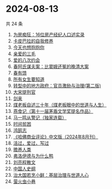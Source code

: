 # 2024-08-13

共 24 条

<!-- BEGIN WEREAD -->
<!-- 最后更新时间 2024-08-13 14:01:24 +0800 -->
1. [为房痴狂：16位房产经纪人口述实录](https://weread.qq.com/web/bookDetail/54732a60813ab912ag018a73)
1. [卡皮巴拉的自我修养](https://weread.qq.com/web/bookDetail/1ae32440813ab912ag0174db)
1. [今天也想抱抱你](https://weread.qq.com/web/bookDetail/9bc32b40813ab9132g010e03)
1. [亲爱的三毛](https://weread.qq.com/web/bookDetail/14832ff071551cb01481f7b)
1. [爱的八次约会](https://weread.qq.com/web/bookDetail/dfc32660720582eadfcb192)
1. [春阿氏谋夫案：比窦娥还冤的晚清大案](https://weread.qq.com/web/bookDetail/9bd32550813ab9125g0172e5)
1. [春有馈](https://weread.qq.com/web/bookDetail/1f732220813ab9154g016d06)
1. [所有女生要知道](https://weread.qq.com/web/bookDetail/36a325d0813ab89dbg0128d1)
1. [转型中的地方政府：官员激励与治理(第二版)](https://weread.qq.com/web/bookDetail/4e732b3071cd7c794e71c25)
1. [大宋提刑官](https://weread.qq.com/web/bookDetail/b4a325e0813ab91a3g0157eb)
1. [剑来](https://weread.qq.com/web/bookDetail/8e5326b07153adcf8e53d42)
1. [煤老板自述三十年（煤老板眼中的世道与人生）](https://weread.qq.com/web/bookDetail/87432450813ab9177g0110f5)
1. [燕食记（第十一届茅盾文学奖提名作品）](https://weread.qq.com/web/bookDetail/05f32020813ab9135g0152ff)
1. [马一鸣从警记（独家连载）](https://weread.qq.com/web/bookDetail/1a632c20813ab7cf9g01532f)
1. [时间贫困](https://weread.qq.com/web/bookDetail/22a327a0813ab86fbg010c7d)
1. [鸿鹄志](https://weread.qq.com/web/bookDetail/99a32a20813ab6868g015237)
1. [《哈佛商业评论》中文版（2024年8月刊）](https://weread.qq.com/web/bookDetail/d5a32120813ab91d4g016c74)
1. [活过，爱过，写过](https://weread.qq.com/web/bookDetail/a0032d50813ab70afg0164f6)
1. [赡养人类](https://weread.qq.com/web/bookDetail/a783203071eb6320a789765)
1. [弗洛伊德与为什么鸭](https://weread.qq.com/web/bookDetail/c8c32310813ab8250g018eec)
1. [刘亮程散文](https://weread.qq.com/web/bookDetail/0b532370813ab78fdg014c98)
1. [中国人史纲](https://weread.qq.com/web/bookDetail/229326f071e3bcdd229c12c)
1. [治大国若烹小鲜：基层治理与世道人心](https://weread.qq.com/web/bookDetail/57e32aa0813ab75ddg010a4d)
1. [萤火虫小巷](https://weread.qq.com/web/bookDetail/c9f32d00729aa62ac9fb7ca)
<!-- END WEREAD -->